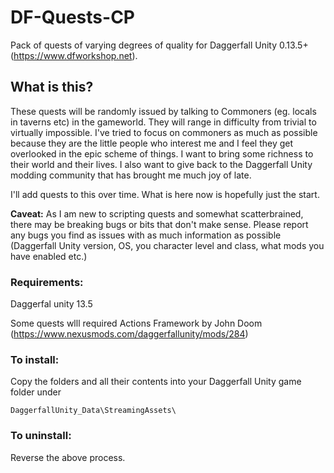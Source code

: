 # DF-Quests-CP
Pack of quests of varying degrees of quality for Daggerfall Unity 0.13.5+ (https://www.dfworkshop.net).

## What is this?

These quests will be randomly issued by talking to Commoners (eg. locals in taverns etc) in the gameworld. They will range in difficulty from trivial to virtually impossible. I've tried to focus on commoners as much as possible because they are the little people who interest me and I feel they get overlooked in the epic scheme of things. I want to bring some richness to their world and their lives. I also want to give back to the Daggerfall Unity modding community that has brought me much joy of late.

I'll add quests to this over time. What is here now is hopefully just the start.

**Caveat:** As I am new to scripting quests and somewhat scatterbrained, there may be breaking bugs or bits that don't make sense. Please report any bugs you find as issues with as much information as possible (Daggerfall Unity version, OS, you character level and class, what mods you have enabled etc.)

### Requirements:

Daggerfal unity 13.5 

Some quests wlll required Actions Framework  by John Doom (https://www.nexusmods.com/daggerfallunity/mods/284)

### To install:

Copy the folders and all their contents into your Daggerfall Unity game folder under
```
DaggerfallUnity_Data\StreamingAssets\
```
### To uninstall:

Reverse the above process.

